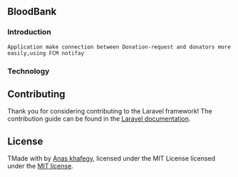 ## BloodBank

### Introduction
    Application make connection between Donation-request and donators more easily,using FCM notifay
    
### Technology


      

## Contributing

Thank you for considering contributing to the Laravel framework! The contribution guide can be found in the [Laravel documentation](https://laravel.com/docs/contributions).

## License

TMade with by [Anas khafegy](https://github.com/anaskhafegui), licensed under the MIT License licensed under the [MIT license](https://opensource.org/licenses/MIT).
